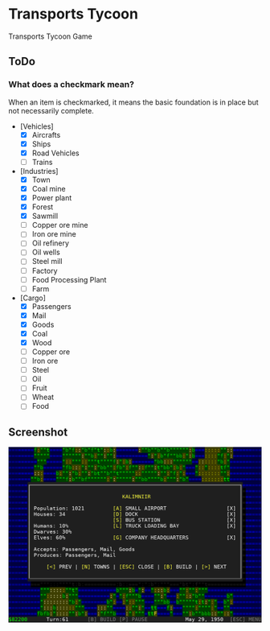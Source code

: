 # Transports Tycoon
Transports Tycoon Game

## ToDo

### What does a checkmark mean?

When an item is checkmarked, it means the basic foundation is in place but not necessarily complete.
- [Vehicles]
  - [x] Aircrafts
  - [x] Ships
  - [x] Road Vehicles
  - [ ] Trains
- [Industries]
  - [x] Town
  - [x] Coal mine
  - [x] Power plant
  - [x] Forest
  - [x] Sawmill
  - [ ] Copper ore mine
  - [ ] Iron ore mine
  - [ ] Oil refinery
  - [ ] Oil wells
  - [ ] Steel mill
  - [ ] Factory
  - [ ] Food Processing Plant
  - [ ] Farm
- [Cargo]
  - [x] Passengers
  - [x] Mail
  - [x] Goods
  - [x] Coal
  - [x] Wood
  - [ ] Copper ore
  - [ ] Iron ore
  - [ ] Steel
  - [ ] Oil
  - [ ] Fruit
  - [ ] Wheat
  - [ ] Food
  
## Screenshot
![screenshot](https://github.com/devapromix/transport-tycoon/blob/master/screenshot.png)
  
  
  
  
  
  
  
  
  